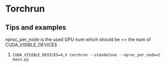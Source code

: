 # Torchrun
## Tips and examples
nproc_per_node is the used GPU num which should be <= the num of CUDA_VISIBLE_DEVICES
1. `CUDA_VISIBLE_DEVICES=4,5 torchrun --standalone --nproc_per_node=2 main.py`
